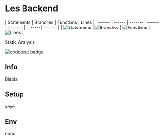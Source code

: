 # Les Backend
| Statements | Branches | Functions | Lines |
| ------ | ------ | ------- | ------- | ------ | -------| ------- |
| ![Statements](#statements# "Make me better!") | ![Branches](#branches# "Make me better!") | ![Functions](#functions# "Make me better!") | ![Lines](#lines# "Make me better!") |


Static Analysis

[![codebeat badge](https://codebeat.co/badges/77ab398f-d0f6-4735-a3ab-6626f455ceb6)](https://codebeat.co/projects/github-com-bingobois-sutte-backend-master)

## Info
Blabla


## Setup
yeye

## Env
nono
